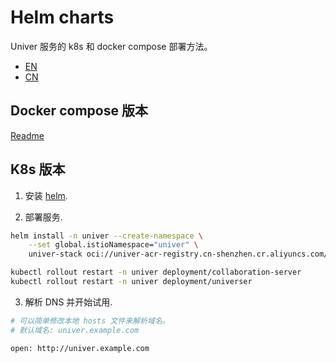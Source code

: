 
# Helm charts

Univer 服务的 k8s 和 docker compose 部署方法。

- [EN](./README.md)
- [CN](./README-CN.md)


## Docker compose 版本

[Readme](./docker-compose/README-CN.md)


## K8s 版本

1. 安装 [helm](https://helm.sh/docs/intro/install/).

2. 部署服务.
```bash
helm install -n univer --create-namespace \
    --set global.istioNamespace="univer" \
    univer-stack oci://univer-acr-registry.cn-shenzhen.cr.aliyuncs.com/helm-charts/univer-stack

kubectl rollout restart -n univer deployment/collaboration-server
kubectl rollout restart -n univer deployment/universer
```

3. 解析 DNS 并开始试用.
```bash
# 可以简单修改本地 hosts 文件来解析域名。
# 默认域名: univer.example.com

open: http://univer.example.com
```